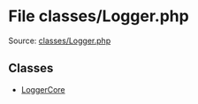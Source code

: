 File classes/Logger.php
=========

Source: [classes/Logger.php](https://github.com/PrestaShop/PrestaShop/blob/1.5.2.0/classes/Logger.php)


Classes
-------

* [LoggerCore](class.LoggerCore.md)

